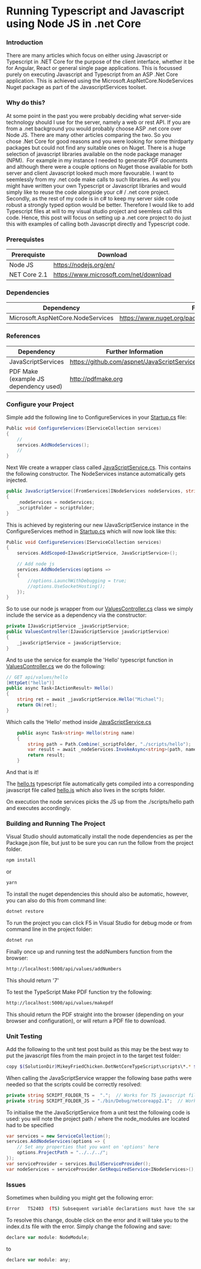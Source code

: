 # Running Typescript and Javascript using Node JS in .net Core

### Introduction

There are many articles which focus on either using Javascript or Typescript in .NET Core for the purpose of the client interface, whether it be for Angular, React or general single page applications.
This is focussed purely on executing Javascript and Typescript from an ASP .Net Core application.
This is achieved using the Microsoft.AspNetCore.NodeServices Nuget package as part of the JavascriptServices toolset.

### Why do this?
At some point in the past you were probably deciding what server-side technology should I use for the server, namely a web or rest API. If you are from a .net background you would probably choose ASP .net core over Node JS. There are many other articles comparing the two.
So you chose .Net Core for good reasons and you were looking for some thirdparty packages but could not find any suitable ones on Nuget. There is a huge selection of javascript libraries available on the node package manager (NPM). 
For example in my instance I needed to generate PDF documents and although there were a couple options on Nuget those available for both server and client Javascript looked much more favourable. I want to seemlessly from my .net code make calls to such libraries. As well you might have written your own Typescript or Javascript libraries and would simply like to reuse the code alongside your c# / .net core project.
Secondly, as the rest of my code is in c# to keep my server side code robust a strongly typed option would be better. Therefore I would like to add Typescript files at will to my visual studio project and seemless call this code.
Hence, this post will focus on setting up a .net core project to do just this with examples of calling both Javascript directly and Typescript code.

### Prerequistes
| Prerequiste | Download |
| ------ | ------ |
| Node JS | https://nodejs.org/en/ |
| NET Core 2.1 | https://www.microsoft.com/net/download |

### Dependencies
| Dependency | Further Information |
| ------ | ------ |
| Microsoft.AspNetCore.NodeServices | https://www.nuget.org/packages/Microsoft.AspNetCore.NodeServices/|

### References
| Dependency | Further Information |
| ------ | ------ |
| JavaScriptServices | https://github.com/aspnet/JavaScriptServices |
| PDF Make (example JS dependency used) | http://pdfmake.org |

### Configure your Project
Simple add the following line to ConfigureServices in your [Startup.cs](https://github.com/MikeyFriedChicken/DotNetCoreTypeScript/blob/master/MikeyFriedChicken.DotNetCoreTypeScript/Startup.cs) file:
```csharp
Public void ConfigureServices(IServiceCollection services)
{
    //
    services.AddNodeServices();
    //
}
```

Next We create a wrapper class called [JavaScriptService.cs](MikeyFriedChicken.DotNetCoreTypeScript/Services/JavaScriptService.cs).  This contains the following constructor.  The NodeServices instance automatically gets injected.

```csharp
public JavaScriptService([FromServices]INodeServices nodeServices, string scriptFolder)
{
    _nodeServices = nodeServices;
    _scriptFolder = scriptFolder;
}
```
This is achieved by registering our new IJavaScriptService instance in the ConfigureServices method in [Startup.cs](https://github.com/MikeyFriedChicken/DotNetCoreTypeScript/blob/master/MikeyFriedChicken.DotNetCoreTypeScript/Startup.cs) which will now look like this:

```csharp
Public void ConfigureServices(IServiceCollection services)
{
    services.AddScoped<IJavaScriptService, JavaScriptService>();

    // Add node js
    services.AddNodeServices(options =>
    {
        //options.LaunchWithDebugging = true;
        //options.UseSocketHosting();
    });
}
```

So to use our node js wrapper from our [ValuesController.cs](MikeyFriedChicken.DotNetCoreTypeScript/Controllers/ValuesController.cs) class we simply include the service as a dependency via the constructor:

```csharp
private IJavaScriptService _javaScriptService;
public ValuesController(IJavaScriptService javaScriptService)
{
    _javaScriptService = javaScriptService;
}
```
And to use the service for example the 'Hello' typescript function in [ValuesController.cs](MikeyFriedChicken.DotNetCoreTypeScript/Controllers/ValuesController.cs) we do the following:

```csharp
// GET api/values/hello
[HttpGet("hello")]
public async Task<IActionResult> Hello()
{
    string ret = await _javaScriptService.Hello("Michael");
    return Ok(ret);
}
```

Which calls the 'Hello' method inside [JavaScriptService.cs](MikeyFriedChicken.DotNetCoreTypeScript/Services/JavaScriptService.cs)
```csharp
    public async Task<string> Hello(string name)
    {
        string path = Path.Combine(_scriptFolder, "./scripts/hello");
        var result = await _nodeServices.InvokeAsync<string>(path, name);
        return result;
    }
```

And that is it!  

The [hello.ts](MikeyFriedChicken.DotNetCoreTypeScript/scripts/hello.ts) typescript file automatically gets compiled into a corresponding javascript file called [hello.js](MikeyFriedChicken.DotNetCoreTypeScript/scripts/hello.js) which also lives in the scripts folder.

On execution the node services picks the JS up from the ./scripts/hello path and executes accordingly.

### Building and Running The Project

Visual Studio should automatically install the node dependencies as per the Package.json file, but just to be sure you can run the follow from the project folder.
```sh
npm install
```
or
```sh
yarn
```

To install the nuget dependencies this should also be automatic, however, you can also do this from command line:
```sh
dotnet restore
```

To run the project you can click F5 in Visual Studio for debug mode or from command line in the project folder:
```sh
dotnet run
```

Finally once up and running test the addNumbers function from the browser:

```sh
http://localhost:5000/api/values/addNumbers
```

This should return '7'

To test the TypeScript Make PDF function try the following:

```sh
http://localhost:5000/api/values/makepdf
```
This should return the PDF straight into the browser (depending on your browser and configuration), or will return a PDF file to download.

### Unit Testing
Add the following to the unit test post build as this may be the best way to put the javascript files from the main project in to the target test folder:

```sh
copy $(SolutionDir)MikeyFriedChicken.DotNetCoreTypeScript\scripts\*.* $(TargetDir)scripts
```

When calling the JavaScriptService wrapper the following base paths were needed so that the scripts could be correctly resolved:

```csharp
private string SCRIPT_FOLDER_TS =  ".";  // Works for TS javascript files
private string SCRIPT_FOLDER_JS = "./bin/Debug/netcoreapp2.1";  // Works for pure javascript files
```

To initialise the the JavaScriptService from a unit test the following code is used:
you will note the project path / where the node_modules are located had to be specified


```csharp
var services = new ServiceCollection();
services.AddNodeServices(options => {
    // Set any properties that you want on 'options' here
    options.ProjectPath = "../../../";
});
var serviceProvider = services.BuildServiceProvider();
var nodeServices = serviceProvider.GetRequiredService<INodeServices>();
```

### Issues
Sometimes when building you might get the following error:

```sh
Error	TS2403	(TS) Subsequent variable declarations must have the same type.  Variable 'module' must be of type 'any', but here has type 'NodeModule'.
```
To resolve this change, double click on the error and it will take you to the index.d.ts file with the error. Simply change the following and save:

```javascript
declare var module: NodeModule;
```
to

```javascript
declare var module: any;
```

